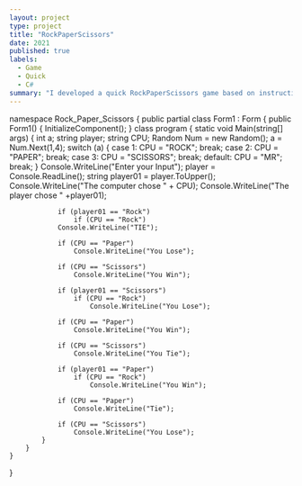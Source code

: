 ```yaml
---
layout: project
type: project
title: "RockPaperScissors"
date: 2021
published: true
labels:
  - Game
  - Quick
  - C#
summary: "I developed a quick RockPaperScissors game based on instructions from a tecxt box for my class."
---
```

namespace Rock_Paper_Scissors
{
    public partial class Form1 : Form
    {
        public Form1()
        {
            InitializeComponent();
        }
        class program
        {
            static void Main(string[] args)
            {
                int a;
                string player;
                string CPU;
                Random Num = new Random();
                a = Num.Next(1,4);
                switch (a)
                {
                    case 1:
                    CPU = "ROCK";
                    break;
                    case 2:
                    CPU = "PAPER";
                    break;
                    case 3:
                    CPU = "SCISSORS";
                    break;
                    default:
                    CPU = "MR";
                    break;
                }
                Console.WriteLine("Enter your Input");
                player = Console.ReadLine();
                string player01 = player.ToUpper();
                Console.WriteLine("The computer chose " + CPU);
                Console.WriteLine("The player chose " +player01);
               
                if (player01 == "Rock")
                    if (CPU == "Rock") 
                Console.WriteLine("TIE");

                if (CPU == "Paper")
                    Console.WriteLine("You Lose");

                if (CPU == "Scissors")
                    Console.WriteLine("You Win");

                if (player01 == "Scissors")
                    if (CPU == "Rock")
                        Console.WriteLine("You Lose");

                if (CPU == "Paper")
                    Console.WriteLine("You Win");

                if (CPU == "Scissors")
                    Console.WriteLine("You Tie");

                if (player01 == "Paper")
                    if (CPU == "Rock")
                        Console.WriteLine("You Win");

                if (CPU == "Paper")
                    Console.WriteLine("Tie");

                if (CPU == "Scissors")
                    Console.WriteLine("You Lose");
            }
        }
    }
}
